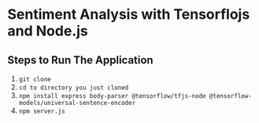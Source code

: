 # Sentiment Analysis with Tensorflojs and Node.js

## Steps to Run The Application

1. `git clone`
2. `cd to directory you just cloned`
3. `npm install express body-parser @tensorflow/tfjs-node @tensorflow-models/universal-sentence-encoder `
4. `npm server.js `

